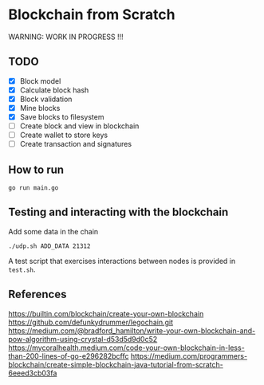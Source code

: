 # Blockchain from Scratch

WARNING: WORK IN PROGRESS !!!

## TODO
  * [x] Block model
  * [x] Calculate block hash
  * [x] Block validation
  * [x] Mine blocks
  * [x] Save blocks to filesystem
  * [ ] Create block and view in blockchain
  * [ ] Create wallet to store keys
  * [ ] Create transaction and signatures

## How to run
```
go run main.go
```

## Testing and interacting with the blockchain

Add some data in the chain
``` shell
./udp.sh ADD_DATA 21312
```


A test script that exercises interactions between nodes is provided in `test.sh`.

## References
https://builtin.com/blockchain/create-your-own-blockchain
https://github.com/defunkydrummer/legochain.git
https://medium.com/@bradford_hamilton/write-your-own-blockchain-and-pow-algorithm-using-crystal-d53d5d9d0c52
https://mycoralhealth.medium.com/code-your-own-blockchain-in-less-than-200-lines-of-go-e296282bcffc
https://medium.com/programmers-blockchain/create-simple-blockchain-java-tutorial-from-scratch-6eeed3cb03fa

